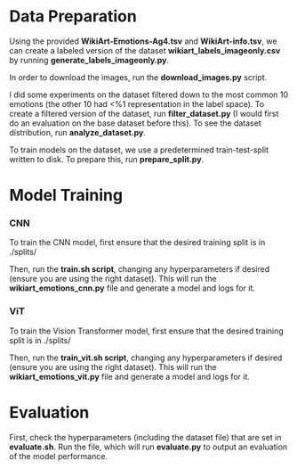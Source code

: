 # Data Preparation

Using the provided **WikiArt-Emotions-Ag4.tsv** and **WikiArt-info.tsv**, we can create a labeled version of the dataset **wikiart_labels_imageonly.csv** by running **generate_labels_imageonly.py**.

In order to download the images, run the **download_images.py** script.

I did some experiments on the dataset filtered down to the most common 10 emotions (the other 10 had <%1 representation in the label space). To create a filtered version of the dataset, run **filter_dataset.py** (I would first do an evaluation on the base dataset before this). To see the dataset distribution, run **analyze_dataset.py**.

To train models on the dataset, we use a predetermined train-test-split written to disk. To prepare this, run **prepare_split.py**.

# Model Training

### CNN

To train the CNN model, first ensure that the desired training split is in ./splits/

Then, run the **train.sh script**, changing any hyperparameters if desired (ensure you are using the right dataset). This will run the **wikiart_emotions_cnn.py** file and generate a model and logs for it.

### ViT

To train the Vision Transformer model, first ensure that the desired training split is in ./splits/

Then, run the **train_vit.sh script**, changing any hyperparameters if desired (ensure you are using the right dataset). This will run the **wikiart_emotions_vit.py** file and generate a model and logs for it.

# Evaluation

First, check the hyperparameters (including the dataset file) that are set in **evaluate.sh**. Run the file, which will run **evaluate.py** to output an evaluation of the model performance.

